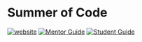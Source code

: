 # Summer of Code

 [![website](https://img.shields.io/badge/visit-website-blue.svg)](https://summerofcodeatuit.github.io/2019/ "Summer of Code")
[![Mentor Guide](https://img.shields.io/badge/Mentor-Guide-brightgreen.svg)](https://github.com/whoami-shubham/Summer_of_Code/blob/master/Mentor.md  "Mentor Guide")
[![Student Guide](https://img.shields.io/badge/Student-Guide-green.svg)](https://github.com/whoami-shubham/Summer_of_Code/blob/master/Student.md  "Student Guide")
